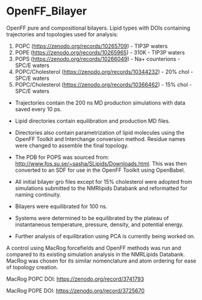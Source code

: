 # OpenFF_Bilayer

OpenFF pure and compositional bilayers.
  Lipid types with DOIs containing trajectories and topologies used for analysis:
  1. POPC (https://zenodo.org/records/10265709)
    - TIP3P waters
  2. POPE (https://zenodo.org/records/10265965)
    - 310K
    - TIP3P waters
  3. POPS (https://zenodo.org/records/10266049)
    - Na+ counterions
    - SPC/E waters
  4. POPC/Cholesterol (https://zenodo.org/records/10344232)
    - 20% chol
    - SPC/E waters
  5. POPC/Cholesterol (https://zenodo.org/records/10366462)
    - 15% chol
    - SPC/E waters

  - Trajectories contain the 200 ns MD production simulations with data saved every 10 ps.
  - Lipid directories contain equilibration and production MD files.
  - Directories also contain parametrization of lipid molecules using the OpenFF Toolkit and Interchange conversion method. Residue names were changed to assemble the final topology.

  - The PDB for POPS was sourced from: http://www.fos.su.se/~sasha/SLipids/Downloads.html. This was then converted to an SDF for use in the OpenFF Toolkit using OpenBabel.
  - All initial bilayer gro files except for 15% cholesterol were adopted from simulations submitted to the NMRlipids Databank and reformatted for naming continuity.
  - Bilayers were equilibrated for 100 ns.
  - Systems were determined to be equilibrated by the plateau of instantaneous temperature, pressure, density, and potential energy.
  - Further analysis of equilibration using PCA is currently being worked on.

A control using MacRog forcefields and OpenFF methods was run and compared to its existing simulation analysis in the NMRLipids Databank. MacRog was chosen for its similar nomenclature and atom ordering for ease of topology creation.

MacRog POPC DOI: https://zenodo.org/record/3741793

MacRog POPE DOI: https://zenodo.org/record/3725670
